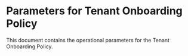 # Parameters for Tenant Onboarding Policy

This document contains the operational parameters for the Tenant Onboarding Policy.
